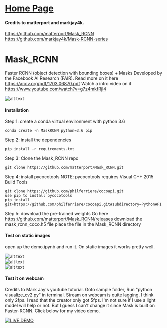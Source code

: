 # [Home Page](https://noelcodes.github.io/)

#### Credits to matterport and markjay4k.
https://github.com/matterport/Mask_RCNN <br>
https://github.com/markjay4k/Mask-RCNN-series <br>

# Mask_RCNN
Faster RCNN (object detection with bounding boxes) + Masks
Developed by the Facebook AI Research (FAIR).
Read more on it here https://arxiv.org/pdf/1703.06870.pdf
Watch a intro video on it https://www.youtube.com/watch?v=g7z4mkfRjI4

![alt text](https://i.imgur.com/u1TkBuf.jpg)   

#### Installation
Step 1: create a conda virtual environment with python 3.6
```
conda create -n MaskRCNN python=3.6 pip
```
Step 2: install the dependencies
```
pip install -r requirements.txt
```

Step 3: Clone the Mask_RCNN repo
```
git clone https://github.com/matterport/Mask_RCNN.git
```
Step 4: install pycocotools
NOTE: pycocotools requires Visual C++ 2015 Build Tools
```
git clone https://github.com/philferriere/cocoapi.git
use pip to install pycocotools
pip install git+https://github.com/philferriere/cocoapi.git#subdirectory=PythonAPI
```
Step 5: download the pre-trained weights
Go here https://github.com/matterport/Mask_RCNN/releases
download the mask_rcnn_coco.h5 file
place the file in the Mask_RCNN directory

#### Test on static images
open up the demo.ipynb and run it.
On static images it works pretty well.

![alt text](https://i.imgur.com/5gxZwCw.png)   
![alt text](https://i.imgur.com/IbU73eX.png)   
![alt text](https://i.imgur.com/4WhUnhf.png)   

#### Test it on webcam
Credits to Mark Jay's youtube tutorial. 
Goto sample folder, Run "python visualize_cv2.py" in terminal.
Stream on webcam is quite lagging. I think only 2fps. I read that the creator only got 5fps. I'm not sure if I use a light model will help or not. But I guess I can't change it since Mask is built on Faster-RCNN.
Click below for my video demo.

[![LIVE DEMO](https://i.imgur.com/mUoP1J1.jpg)](https://youtu.be/_I44RHIIe2A)  


